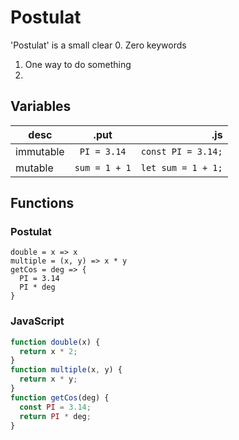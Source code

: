 # Postulat
'Postulat' is a small clear
0. Zero keywords
1. One way to do something
2.

## Variables
| desc               | .put               | .js                |
| ------------------ |:------------------:| ------------------:|
| immutable          | `PI = 3.14`        | `const PI = 3.14;` |
| mutable            | `sum = 1 + 1`      | `let sum = 1 + 1;` |

## Functions
### Postulat
```
double = x => x
multiple = (x, y) => x * y
getCos = deg => {
  PI = 3.14
  PI * deg
}
```

### JavaScript
```JavaScript
function double(x) {
  return x * 2;
}
function multiple(x, y) {
  return x * y;
}
function getCos(deg) {
  const PI = 3.14;
  return PI * deg;
}
```
